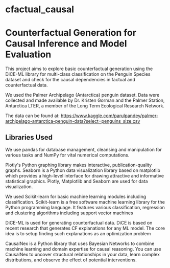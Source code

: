 # cfactual_causal

# Counterfactual Generation for Causal Inference and Model Evaluation

This project aims to explore basic counterfactual generation using the DiCE-ML 
library for multi-class classification
on the Penguin Species dataset and check for the causal
dependencies in factual and counterfactual data.

We used the Palmer Archipelago (Antarctica) penguin dataset.
Data were collected and made available by Dr. Kristen Gorman 
and the Palmer Station, Antarctica LTER, a member of the 
Long Term Ecological Research Network.

The data can be found at: https://www.kaggle.com/parulpandey/palmer-archipelago-antarctica-penguin-data?select=penguins_size.csv


## Libraries Used

We use pandas for database management, cleansing and manipulation 
for various tasks and NumPy for vital numerical computations.

Plotly's Python graphing library makes interactive, publication-quality graphs. 
Seaborn is a Python data visualization library based on 
matplotlib which provides a high-level interface for drawing attractive and 
informative statistical graphics.
Plotly, Matplotlib and Seaborn are used for data visualization.

We used Scikit-learn for basic machine learning modules including classification.
Scikit-learn is a free software machine learning library for the Python 
programming language. It features various classification,
regression and clustering algorithms including support vector machines

DiCE-ML is used for generating counterfactual data.
DiCE is based on recent research that generates CF explanations for any ML model. 
The core idea is to setup finding such explanations as an optimization problem 

CausalNex is a Python library that uses Bayesian Networks to 
combine machine learning and domain expertise for causal reasoning. 
You can use CausalNex to uncover structural relationships in your data, 
learn complex distributions,
and observe the effect of potential interventions.
